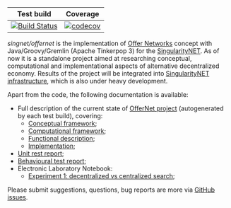| Test build | Coverage |
| --- | --- |
| [![Build Status](https://travis-ci.org/kabirkbr/offernet.svg?branch=master)](https://travis-ci.org/kabirkbr/offernet) | [![codecov](https://codecov.io/gh/kabirkbr/offernet/branch/master/graph/badge.svg)](https://codecov.io/gh/kabirkbr/offernet) 

*singnet/offernet* is the implementation of [Offer Networks](http://onet.globalbraininstitute.org) concept with Java/Groovy/Gremlin (Apache Tinkerpop 3) for the [SingularityNET](https://singularitynet.io/). As of now it is a standalone project aimed at researching conceptual, computational and implementational aspects of alternative decentralized economy. Results of the project will be integrated into [SingularityNET infrastructure](https://github.com/singnet), which is also under heavy development.

Apart from the code, the following documentation is available:

* Full description of the current state of [OfferNet project](https://singnet.github.io/offernet/public/offernet-documentation/index.html) (autogenerated by each test build), covering:
	* [Conceptual framework](https://singnet.github.io/offernet/public/offernet-documentation/conceptual-framework.html);
	* [Computational framework](https://singnet.github.io/offernet/public/offernet-documentation/computational-framework.html);
	* [Functional description](https://singnet.github.io/offernet/public/offernet-documentation/functional-description.html);
  	* [Implementation](https://singnet.github.io/offernet/public/offernet-documentation/implementation.html);
* [Unit rest report](https://singnet.github.io/offernet/public/unit-tests/index.html);
* [Behavioural test report](https://singnet.github.io/offernet/public/cucumber-html-reports/overview-features.html);
* Electronic Laboratory Notebook:
	* [Experiment 1: decentralized vs centralized search](https://singnet.github.io/offernet/public/discussions/);

Please submit suggestions, questions, bug reports are more via [GitHub issues](https://github.com/singnet/offernet/issues). 
